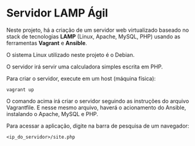 # Servidor LAMP Ágil

Neste projeto, há a criação de um servidor web virtualizado baseado no stack de tecnologias **LAMP** (Linux, Apache, MySQL, PHP) usando as ferramentas **Vagrant** e **Ansible**.

O sistema Linux utilizado neste projeto é o Debian.

O servidor irá servir uma calculadora simples escrita em PHP.

Para criar o servidor, execute em um host (máquina física):

`vagrant up`

O comando acima irá criar o servidor seguindo as instruções do arquivo Vagrantfile. E nesse mesmo arquivo, haverá o acionamento do Ansible, instalando o Apache, MySQL e PHP.

Para acessar a aplicação, digite na barra de pesquisa de um navegador:

`<ip_do_servidor>/site.php`
